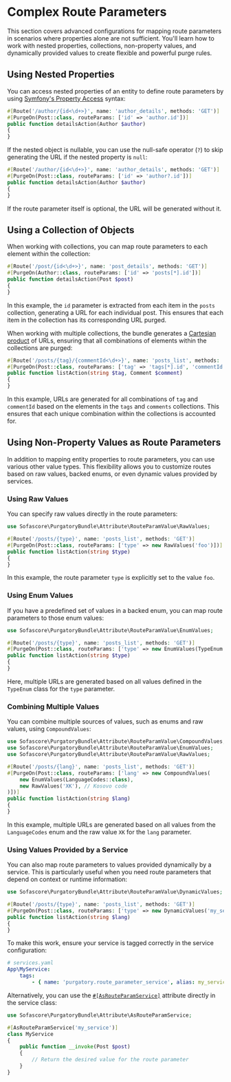 # Complex Route Parameters

This section covers advanced configurations for mapping route parameters in scenarios where properties alone are not
sufficient. You'll learn how to work with nested properties, collections, non-property values, and dynamically provided
values to create flexible and powerful purge rules.

## Using Nested Properties

You can access nested properties of an entity to define route parameters by
using [Symfony's Property Access](https://symfony.com/doc/current/components/property_access.html) syntax:

```php
#[Route('/author/{id<\d+>}', name: 'author_details', methods: 'GET')]
#[PurgeOn(Post::class, routeParams: ['id' => 'author.id'])]
public function detailsAction(Author $author)
{
}
```

If the nested object is nullable, you can use the null-safe operator (`?`) to skip generating the URL if the nested
property is `null`:

```php
#[Route('/author/{id<\d+>}', name: 'author_details', methods: 'GET')]
#[PurgeOn(Post::class, routeParams: ['id' => 'author?.id'])]
public function detailsAction(Author $author)
{
}
```

If the route parameter itself is optional, the URL will be generated without it.

## Using a Collection of Objects

When working with collections, you can map route parameters to each element within the collection:

```php
#[Route('/post/{id<\d+>}', name: 'post_details', methods: 'GET')]
#[PurgeOn(Author::class, routeParams: ['id' => 'posts[*].id'])]
public function detailsAction(Post $post)
{
}
```

In this example, the `id` parameter is extracted from each item in the `posts` collection, generating a URL for each
individual post. This ensures that each item in the collection has its corresponding URL purged.

When working with multiple collections, the bundle generates
a [Cartesian product](https://en.wikipedia.org/wiki/Cartesian_product) of URLs, ensuring that all combinations of
elements within the collections are purged:

```php
#[Route('/posts/{tag}/{commentId<\d+>}', name: 'posts_list', methods: 'GET')]
#[PurgeOn(Post::class, routeParams: ['tag' => 'tags[*].id', 'commentId' => 'comments[*].id'])]
public function listAction(string $tag, Comment $comment)
{
}
```

In this example, URLs are generated for all combinations of `tag` and `commentId` based on the elements in the `tags`
and `comments` collections. This ensures that each unique combination within the collections is accounted for.

## Using Non-Property Values as Route Parameters

In addition to mapping entity properties to route parameters, you can use various other value types. This flexibility
allows you to customize routes based on raw values, backed enums, or even dynamic values provided by services.

### Using Raw Values

You can specify raw values directly in the route parameters:

```php
use Sofascore\PurgatoryBundle\Attribute\RouteParamValue\RawValues;

#[Route('/posts/{type}', name: 'posts_list', methods: 'GET')]
#[PurgeOn(Post::class, routeParams: ['type' => new RawValues('foo')])]
public function listAction(string $type)
{
}
```

In this example, the route parameter `type` is explicitly set to the value `foo`.

### Using Enum Values

If you have a predefined set of values in a backed enum, you can map route parameters to those enum values:

```php
use Sofascore\PurgatoryBundle\Attribute\RouteParamValue\EnumValues;

#[Route('/posts/{type}', name: 'posts_list', methods: 'GET')]
#[PurgeOn(Post::class, routeParams: ['type' => new EnumValues(TypeEnum::class)])]
public function listAction(string $type)
{
}
```

Here, multiple URLs are generated based on all values defined in the `TypeEnum` class for the `type` parameter.

### Combining Multiple Values

You can combine multiple sources of values, such as enums and raw values, using `CompoundValues`:

```php
use Sofascore\PurgatoryBundle\Attribute\RouteParamValue\CompoundValues;
use Sofascore\PurgatoryBundle\Attribute\RouteParamValue\EnumValues;
use Sofascore\PurgatoryBundle\Attribute\RouteParamValue\RawValues;

#[Route('/posts/{lang}', name: 'posts_list', methods: 'GET')]
#[PurgeOn(Post::class, routeParams: ['lang' => new CompoundValues(
    new EnumValues(LanguageCodes::class),
    new RawValues('XK'), // Kosovo code
)])]
public function listAction(string $lang)
{
}
```

In this example, multiple URLs are generated based on all values from the `LanguageCodes` enum and the raw value `XK`
for the `lang` parameter.

### Using Values Provided by a Service

You can also map route parameters to values provided dynamically by a service. This is particularly useful when you need
route parameters that depend on context or runtime information:

```php
use Sofascore\PurgatoryBundle\Attribute\RouteParamValue\DynamicValues;

#[Route('/posts/{type}', name: 'posts_list', methods: 'GET')]
#[PurgeOn(Post::class, routeParams: ['type' => new DynamicValues('my_service')])]
public function listAction(string $lang)
{
}
```

To make this work, ensure your service is tagged correctly in the service configuration:

```yaml
# services.yaml
App\MyService:
    tags:
        - { name: 'purgatory.route_parameter_service', alias: my_service }
```

Alternatively, you can use the [`#[AsRouteParamService]`](/src/Attribute/AsRouteParamService.php) attribute directly in
the service class:

```php
use Sofascore\PurgatoryBundle\Attribute\AsRouteParamService;

#[AsRouteParamService('my_service')]
class MyService
{
    public function __invoke(Post $post)
    {
        // Return the desired value for the route parameter
    }
}
```
